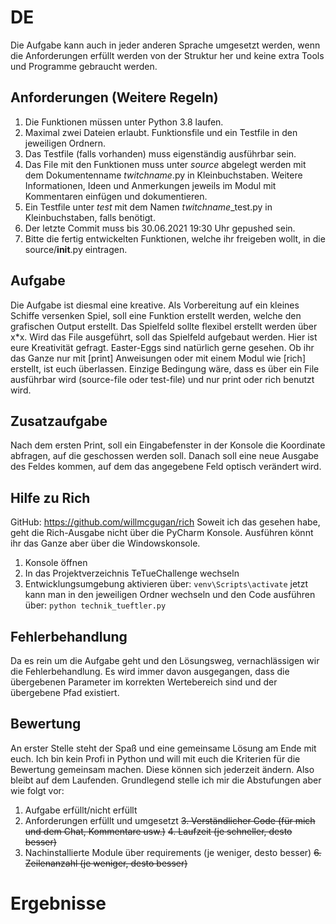 # DE
Die Aufgabe kann auch in jeder anderen Sprache umgesetzt werden, wenn die Anforderungen erfüllt werden von der 
Struktur her und keine extra Tools und Programme gebraucht werden. 
## Anforderungen (Weitere Regeln)
1. Die Funktionen müssen unter Python 3.8 laufen.
2. Maximal zwei Dateien erlaubt. Funktionsfile und ein Testfile in den jeweiligen Ordnern.
3. Das Testfile (falls vorhanden) muss eigenständig ausführbar sein.
4. Das File mit den Funktionen muss unter *source* abgelegt werden mit dem Dokumentenname *twitchname*.py
   in Kleinbuchstaben. Weitere Informationen, Ideen und Anmerkungen jeweils im Modul mit
   Kommentaren einfügen und dokumentieren.
5. Ein Testfile unter *test* mit dem Namen *twitchname*_test.py in Kleinbuchstaben, falls benötigt.
6. Der letzte Commit muss bis 30.06.2021 19:30 Uhr gepushed sein.
7. Bitte die fertig entwickelten Funktionen, welche ihr freigeben wollt, in die source/__init__.py eintragen.

## Aufgabe
Die Aufgabe ist diesmal eine kreative. Als Vorbereitung auf ein kleines Schiffe versenken Spiel, soll eine Funktion
erstellt werden, welche den grafischen Output erstellt. Das Spielfeld sollte flexibel erstellt werden über x*x. Wird das
File ausgeführt, soll das Spielfeld aufgebaut werden. Hier ist eure Kreativität gefragt. Easter-Eggs sind natürlich 
gerne gesehen. Ob ihr das Ganze nur mit [print] Anweisungen oder mit einem Modul wie [rich] erstellt, ist euch 
überlassen. Einzige Bedingung wäre, dass es über ein File ausführbar wird (source-file oder test-file) und nur print
oder rich benutzt wird.

## Zusatzaufgabe
Nach dem ersten Print, soll ein Eingabefenster in der Konsole die Koordinate abfragen, auf die geschossen werden soll.
Danach soll eine neue Ausgabe des Feldes kommen, auf dem das angegebene Feld optisch verändert wird. 

## Hilfe zu Rich
GitHub: https://github.com/willmcgugan/rich
Soweit ich das gesehen habe, geht die Rich-Ausgabe nicht über die PyCharm Konsole. Ausführen könnt ihr das Ganze aber 
über die Windowskonsole.
1. Konsole öffnen
2. In das Projektverzeichnis TeTueChallenge wechseln
3. Entwicklungsumgebung aktivieren über:
```venv\Scripts\activate```
jetzt kann man in den jeweiligen Ordner wechseln und den Code ausführen über:
```python technik_tueftler.py```

## Fehlerbehandlung
Da es rein um die Aufgabe geht und den Lösungsweg, vernachlässigen wir die Fehlerbehandlung. 
Es wird immer davon ausgegangen, dass die übergebenen Parameter im korrekten Wertebereich sind und der übergebene
Pfad existiert.

## Bewertung
An erster Stelle steht der Spaß und eine gemeinsame Lösung am Ende mit euch. Ich bin kein Profi in Python und will 
mit euch die Kriterien für die Bewertung gemeinsam machen. Diese können sich jederzeit ändern. Also bleibt auf dem 
Laufenden. Grundlegend stelle ich mir die Abstufungen aber wie folgt vor:
1. Aufgabe erfüllt/nicht erfüllt
2. Anforderungen erfüllt und umgesetzt
~~3. Verständlicher Code (für mich und dem Chat, Kommentare usw.)~~
~~4. Laufzeit (je schneller, desto besser)~~
5. Nachinstallierte Module über requirements (je weniger, desto besser)
~~6. Zeilenanzahl (je weniger, desto besser)~~

# Ergebnisse
